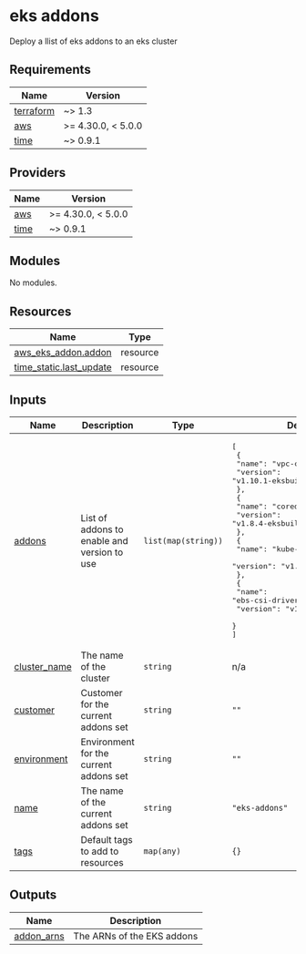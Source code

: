 # eks addons

Deploy a llist of eks addons to an eks cluster
<!-- BEGINNING OF PRE-COMMIT-TERRAFORM DOCS HOOK -->
## Requirements

| Name | Version |
|------|---------|
| <a name="requirement_terraform"></a> [terraform](#requirement\_terraform) | ~> 1.3 |
| <a name="requirement_aws"></a> [aws](#requirement\_aws) | >= 4.30.0, < 5.0.0 |
| <a name="requirement_time"></a> [time](#requirement\_time) | ~> 0.9.1 |

## Providers

| Name | Version |
|------|---------|
| <a name="provider_aws"></a> [aws](#provider\_aws) | >= 4.30.0, < 5.0.0 |
| <a name="provider_time"></a> [time](#provider\_time) | ~> 0.9.1 |

## Modules

No modules.

## Resources

| Name | Type |
|------|------|
| [aws_eks_addon.addon](https://registry.terraform.io/providers/hashicorp/aws/latest/docs/resources/eks_addon) | resource |
| [time_static.last_update](https://registry.terraform.io/providers/hashicorp/time/latest/docs/resources/static) | resource |

## Inputs

| Name | Description | Type | Default | Required |
|------|-------------|------|---------|:--------:|
| <a name="input_addons"></a> [addons](#input\_addons) | List of addons to enable and version to use | `list(map(string))` | <pre>[<br>  {<br>    "name": "vpc-cni",<br>    "version": "v1.10.1-eksbuild.1"<br>  },<br>  {<br>    "name": "coredns",<br>    "version": "v1.8.4-eksbuild.1"<br>  },<br>  {<br>    "name": "kube-proxy",<br>    "version": "v1.21.2-eksbuild.2"<br>  },<br>  {<br>    "name": "ebs-csi-driver",<br>    "version": "v1.11.2-eksbuild.1"<br>  }<br>]</pre> | no |
| <a name="input_cluster_name"></a> [cluster\_name](#input\_cluster\_name) | The name of the cluster | `string` | n/a | yes |
| <a name="input_customer"></a> [customer](#input\_customer) | Customer for the current addons set | `string` | `""` | no |
| <a name="input_environment"></a> [environment](#input\_environment) | Environment for the current addons set | `string` | `""` | no |
| <a name="input_name"></a> [name](#input\_name) | The name of the current addons set | `string` | `"eks-addons"` | no |
| <a name="input_tags"></a> [tags](#input\_tags) | Default tags to add to resources | `map(any)` | `{}` | no |

## Outputs

| Name | Description |
|------|-------------|
| <a name="output_addon_arns"></a> [addon\_arns](#output\_addon\_arns) | The ARNs of the EKS addons |
<!-- END OF PRE-COMMIT-TERRAFORM DOCS HOOK -->
